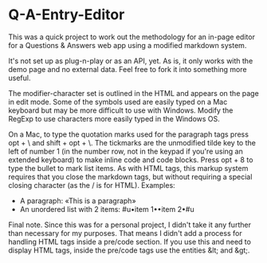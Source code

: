 # Q-A-Entry-Editor
This was a quick project to work out the methodology for an in-page editor for a Questions &amp; Answers web app using a modified markdown system.

It's not set up as plug-n-play or as an API, yet. As is, it only works with the demo page and no external data. Feel free to fork it into something more useful.

The modifier-character set is outlined in the HTML and appears on the page in edit mode. Some of the symbols used are easily typed on a Mac keyboard but may be more difficult to use with Windows. Modify the RegExp to use characters more easily typed in the Windows OS.

On a Mac, to type the quotation marks used for the paragraph tags press opt + \ and shift + opt + \\. The tickmarks are the unmodified tilde key to the left of number 1 (in the number row, not in the keypad if you're using an extended keyboard) to make inline code and code blocks. Press opt + 8 to type the bullet to mark list items. As with HTML tags, this markup system requires that you close the markdown tags, but without requiring a special closing character (as the / is for HTML).
Examples:
<ul>
  <li>A paragraph: «This is a paragraph»</li>
  <li>An unordered list with 2 items: #u•item 1••item 2•#u</li>
</ul>

Final note. Since this was for a personal project, I didn't take it any further than necessary for my purposes. That means I didn't add a process for handling HTML tags inside a pre/code section. If you use this and need to display HTML tags, inside the pre/code tags use the entities &amp;lt; and &amp;gt;.
